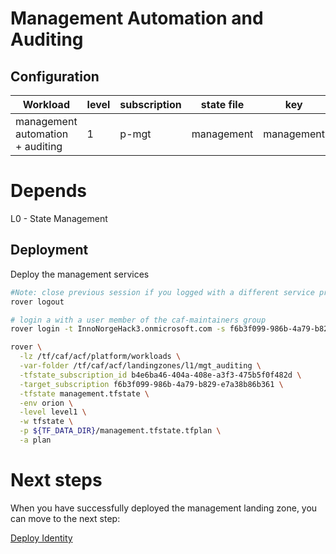 
# Management Automation and Auditing



## Configuration

|Workload|level|subscription|state file|key|folder|
|---|---|---|---|---|---|
|management automation + auditing|1|p-mgt|management|management|l0\management|

# Depends

L0 - State Management


## Deployment

Deploy the management services

```bash
#Note: close previous session if you logged with a different service principal using --impersonate-sp-from-keyvault-url
rover logout

# login a with a user member of the caf-maintainers group
rover login -t InnoNorgeHack3.onmicrosoft.com -s f6b3f099-986b-4a79-b829-e7a38b86b361

rover \
  -lz /tf/caf/acf/platform/workloads \
  -var-folder /tf/caf/acf/landingzones/l1/mgt_auditing \
  -tfstate_subscription_id b4e6ba46-404a-408e-a3f3-475b5f0f482d \
  -target_subscription f6b3f099-986b-4a79-b829-e7a38b86b361 \
  -tfstate management.tfstate \
  -env orion \
  -level level1 \
  -w tfstate \
  -p ${TF_DATA_DIR}/management.tfstate.tfplan \
  -a plan
```


# Next steps

When you have successfully deployed the management landing zone, you can move to the next step:

[Deploy Identity](../../level1/identity/readme.md)
